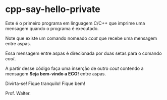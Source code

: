 # cpp-say-hello-private

Este é o primeiro programa em linguagem C/C++ que imprime uma mensagem quando o programa é executado.

Note que existe um comando nomeado *cout* que recebe uma mensagem entre aspas. 

Essa mensagem entre aspas é direcionada por duas setas para o comando *cout*.

A partir desse código faça uma inserção de outro *cout* contendo a mensagem **Seja bem-vindo a ECO!** entre aspas.

Divirta-se! Fique tranquilo! Fique bem!

Prof. Walter.
